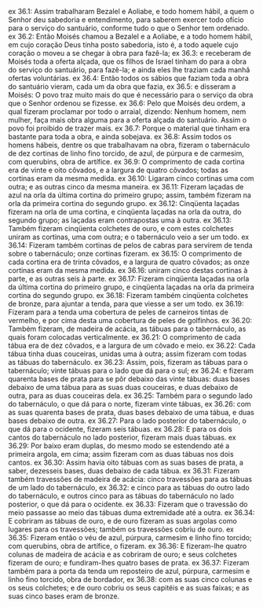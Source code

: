 ex 36.1: Assim trabalharam Bezalel e Aoliabe, e todo homem hábil, a quem o Senhor deu sabedoria e entendimento, para saberem exercer todo ofício para o serviço do santuário, conforme tudo o que o Senhor tem ordenado.
ex 36.2: Então Moisés chamou a Bezalel e a Aoliabe, e a todo homem hábil, em cujo coração Deus tinha posto sabedoria, isto é, a todo aquele cujo coração o moveu a se chegar à obra para fazê-la;
ex 36.3: e receberam de Moisés toda a oferta alçada, que os filhos de Israel tinham do para a obra do serviço do santuário, para fazê-la; e ainda eles lhe traziam cada manhã ofertas voluntárias.
ex 36.4: Então todos os sábios que faziam toda a obra do santuário vieram, cada um da obra que fazia,
ex 36.5: e disseram a Moisés: O povo traz muito mais do que é necessário para o serviço da obra que o Senhor ordenou se fizesse.
ex 36.6: Pelo que Moisés deu ordem, a qual fizeram proclamar por todo o arraial, dizendo: Nenhum homem, nem mulher, faça mais obra alguma para a oferta alçada do santuário. Assim o povo foi proibido de trazer mais.
ex 36.7: Porque o material que tinham era bastante para toda a obra, e ainda sobejava.
ex 36.8: Assim todos os homens hábeis, dentre os que trabalhavam na obra, fizeram o tabernáculo de dez cortinas de linho fino torcido, de azul, de púrpura e de carmesim, com querubins, obra de artífice.
ex 36.9: O comprimento de cada cortina era de vinte e oito côvados, e a largura de quatro côvados; todas as cortinas eram da mesma medida.
ex 36.10: Ligaram cinco cortinas uma com outra; e as outras cinco da mesma maneira.
ex 36.11: Fizeram laçadas de azul na orla da última cortina do primeiro grupo; assim, também fizeram na orla da primeira cortina do segundo grupo.
ex 36.12: Cinqüenta laçadas fizeram na orla de uma cortina, e cinqüenta laçadas na orla da outra, do segundo grupo; as laçadas eram contrapostas uma à outra.
ex 36.13: Também fizeram cinqüenta colchetes de ouro, e com estes colchetes uniram as cortinas, uma com outra; e o tabernáculo veio a ser um todo.
ex 36.14: Fizeram também cortinas de pelos de cabras para servirem de tenda sobre o tabernáculo; onze cortinas fizeram.
ex 36.15: O comprimento de cada cortina era de trinta côvados, e a largura de quatro côvados; as onze cortinas eram da mesma medida.
ex 36.16: uniram cinco destas cortinas à parte, e as outras seis à parte.
ex 36.17: Fizeram cinqüenta laçadas na orla da última cortina do primeiro grupo, e cinqüenta laçadas na orla da primeira cortina do segundo grupo.
ex 36.18: Fizeram também cinqüenta colchetes de bronze, para ajuntar a tenda, para que viesse a ser um todo.
ex 36.19: Fizeram para a tenda uma cobertura de peles de carneiros tintas de vermelho, e por cima desta uma cobertura de peles de golfinhos.
ex 36.20: Também fizeram, de madeira de acácia, as tábuas para o tabernáculo, as quais foram colocadas verticalmente.
ex 36.21: O comprimento de cada tábua era de dez côvados, e a largura de um côvado e meio.
ex 36.22: Cada tábua tinha duas couceiras, unidas uma à outra; assim fizeram com todas as tábuas do tabernáculo.
ex 36.23: Assim, pois, fizeram as tábuas para o tabernáculo; vinte tábuas para o lado que dá para o sul;
ex 36.24: e fizeram quarenta bases de prata para se pôr debaixo das vinte tábuas: duas bases debaixo de uma tábua para as suas duas couceiras, e duas debaixo de outra, para as duas couceiras dela.
ex 36.25: Também para o segundo lado do tabernáculo, o que dá para o norte, fizeram vinte tábuas,
ex 36.26: com as suas quarenta bases de prata, duas bases debaixo de uma tábua, e duas bases debaixo de outra.
ex 36.27: Para o lado posterior do tabernáculo, o que dá para o ocidente, fizeram seis tábuas.
ex 36.28: E para os dois cantos do tabernáculo no lado posterior, fizeram mais duas tábuas.
ex 36.29: Por baixo eram duplas, do mesmo modo se estendendo até a primeira argola, em cima; assim fizeram com as duas tábuas nos dois cantos.
ex 36.30: Assim havia oito tábuas com as suas bases de prata, a saber, dezesseis bases, duas debaixo de cada tábua.
ex 36.31: Fizeram também travessões de madeira de acácia: cinco travessões para as tábuas de um lado do tabernáculo,
ex 36.32: e cinco para as tábuas do outro lado do tabernáculo, e outros cinco para as tábuas do tabernáculo no lado posterior, o que dá para o ocidente.
ex 36.33: Fizeram que o travessão do meio passasse ao meio das tábuas duma extremidade até a outra.
ex 36.34: E cobriram as tábuas de ouro, e de ouro fizeram as suas argolas como lugares para os travessões; também os travessões cobriu de ouro.
ex 36.35: Fizeram então o véu de azul, púrpura, carmesim e linho fino torcido; com querubins, obra de artífice, o fizeram.
ex 36.36: E fizeram-lhe quatro colunas de madeira de acácia e as cobriram de ouro; e seus colchetes fizeram de ouro; e fundiram-lhes quatro bases de prata.
ex 36.37: Fizeram também para a porta da tenda um reposteiro de azul, púrpura, carmesim e linho fino torcido, obra de bordador,
ex 36.38: com as suas cinco colunas e os seus colchetes; e de ouro cobriu os seus capitéis e as suas faixas; e as suas cinco bases eram de bronze.
